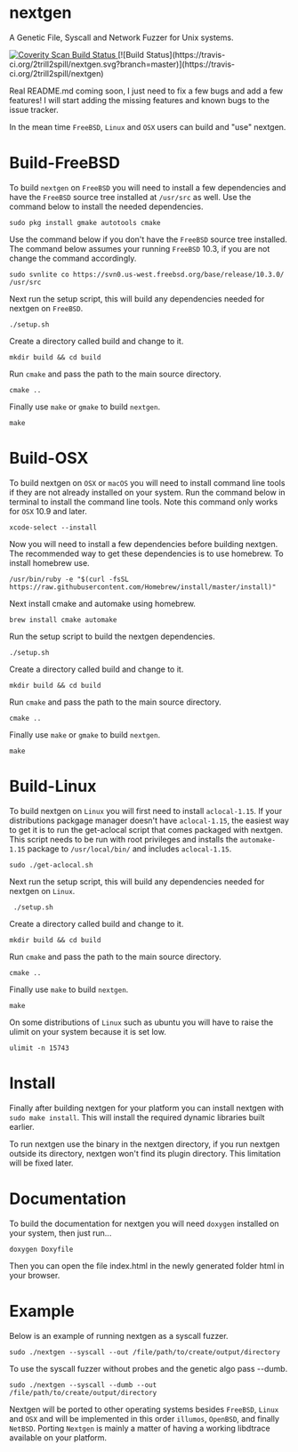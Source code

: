 # nextgen
A Genetic File, Syscall and Network Fuzzer for Unix systems.

<a href="https://scan.coverity.com/projects/2trill2spill-nextgen">
  <img alt="Coverity Scan Build Status"
       src="https://scan.coverity.com/projects/9072/badge.svg"/>
</a>
[![Build Status](https://travis-ci.org/2trill2spill/nextgen.svg?branch=master)](https://travis-ci.org/2trill2spill/nextgen)

Real README.md coming soon, I just need to fix a few bugs and add a few features!
I will start adding the missing features and known bugs to the issue tracker.

In the mean time `FreeBSD`, `Linux` and `OSX` users can build and "use" nextgen.

# Build-FreeBSD
To build `nextgen` on `FreeBSD` you will need to install a few dependencies and have the `FreeBSD` source tree installed at `/usr/src` as well. Use the command below to install the needed dependencies.

    sudo pkg install gmake autotools cmake
    
Use the command below if you don't have the `FreeBSD` source tree installed. The command below assumes your running `FreeBSD` 10.3, if you are not change the command accordingly.

    sudo svnlite co https://svn0.us-west.freebsd.org/base/release/10.3.0/ /usr/src

Next run the setup script, this will build any dependencies needed for nextgen on `FreeBSD`.

    ./setup.sh

Create a directory called build and change to it.

    mkdir build && cd build
    
Run `cmake` and pass the path to the main source directory.

    cmake ..
    
Finally use `make` or `gmake` to build `nextgen`.

    make

# Build-OSX

To build nextgen on `OSX` or `macOS` you will need to install command line tools if they are not already installed on your system. Run the command below in terminal to install the command line tools. Note this command only works for `OSX` 10.9 and later.

    xcode-select --install
    
Now you will need to install a few dependencies before building nextgen. The recommended way to get these dependencies is to use homebrew. To install homebrew use.

    /usr/bin/ruby -e "$(curl -fsSL https://raw.githubusercontent.com/Homebrew/install/master/install)"
    
Next install cmake and automake using homebrew.

    brew install cmake automake
    
Run the setup script to build the nextgen dependencies.

    ./setup.sh

Create a directory called build and change to it.

    mkdir build && cd build
    
Run `cmake` and pass the path to the main source directory.

    cmake ..
    
Finally use `make` or `gmake` to build `nextgen`.

    make

# Build-Linux

To build nextgen on `Linux` you will first need to install `aclocal-1.15`. If your distributions packgage manager doesn't
have `aclocal-1.15`, the easiest way to get it is to run the get-aclocal script that comes packaged with nextgen. This script
needs to be run with root privileges and installs the `automake-1.15` package to `/usr/local/bin/` and includes `aclocal-1.15`.

    sudo ./get-aclocal.sh
    
Next run the setup script, this will build any dependencies needed for nextgen on `Linux`.

     ./setup.sh
     
Create a directory called build and change to it.

    mkdir build && cd build
    
Run `cmake` and pass the path to the main source directory.

    cmake ..
    
Finally use `make` to build `nextgen`.

    make
    
On some distributions of `Linux` such as ubuntu you will have to raise the ulimit on your system because it is set low.
    
    ulimit -n 15743

# Install

Finally after building nextgen for your platform you can install nextgen with `sudo make install`. This will install the required dynamic libraries built earlier.

To run nextgen use the binary in the nextgen directory, if you run nextgen outside its directory, nextgen won't find its plugin directory. This limitation will be fixed later.

# Documentation

To build the documentation for nextgen you will need `doxygen` installed on your system, then just run...

    doxygen Doxyfile
    
Then you can open the file index.html in the newly generated folder html in your browser.

# Example
Below is an example of running nextgen as a syscall fuzzer.

`sudo ./nextgen --syscall --out /file/path/to/create/output/directory`

To use the syscall fuzzer without probes and the genetic algo pass --dumb.

`sudo ./nextgen --syscall --dumb --out /file/path/to/create/output/directory`

Nextgen will be ported to other operating systems besides `FreeBSD`, `Linux` and `OSX` and will be implemented in this order `illumos`, `OpenBSD`, and finally `NetBSD`. Porting `Nextgen` is mainly a matter of having a working libdtrace available on your platform. 
